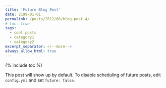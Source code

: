 ```yaml
---
title: 'Future Blog Post'
date: 2199-01-01
permalink: /posts/2012/08/blog-post-4/
# toc: true
tags:
  - cool posts
  - category1
  - category2
excerpt_separator: <!--more-->
always_allow_html: true
---
```


{% include toc %}

This post will show up by default. To disable scheduling of future posts, edit `config.yml` and set `future: false`. 


